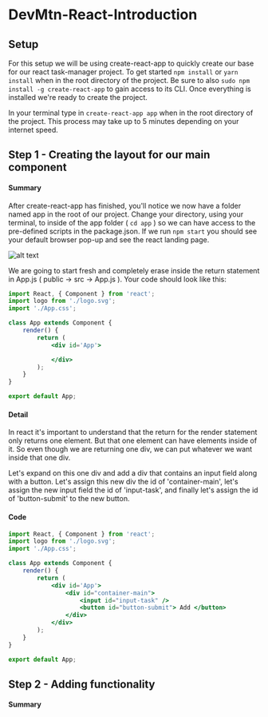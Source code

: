 # DevMtn-React-Introduction

## Setup
For this setup we will be using create-react-app to quickly create our base for our react task-manager project. To get started `npm install` or `yarn install` when in the root directory of the project. Be sure to also `sudo npm install -g create-react-app` to gain access to its CLI. Once everything is installed we're ready to create the project. 

In your terminal type in `create-react-app app` when in the root directory of the project. This process may take up to 5 minutes depending on your internet speed.
## Step 1 - Creating the layout for our main component
#### Summary
After create-react-app has finished, you'll notice we now have a folder named app in the root of our project. Change your directory, using your terminal, to inside of the app folder ( `cd app` ) so we can have access to the pre-defined scripts in the package.json. If we run `npm start` you should see your default browser pop-up and see the react landing page.

![alt text](https://github.com/devlemire/DevMtn-React-Introduction/blob/master/readme/initial-startup.png "Initial Startup")

We are going to start fresh and completely erase inside the return statement in App.js ( public -> src -> App.js ). Your code should look like this:

````jsx
import React, { Component } from 'react';
import logo from './logo.svg';
import './App.css';

class App extends Component {
	render() {
		return (
			<div id='App'>

			</div>
		);
	}
}

export default App;
````
#### Detail
In react it's important to understand that the return for the render statement only returns one element. But that one element can have elements inside of it. So even though we are returning one div, we can put whatever we want inside that one div.

Let's expand on this one div and add a div that contains an input field along with a button. Let's assign this new div the id of 'container-main', let's assign the new input field the id of 'input-task', and finally let's assign the id of 'button-submit' to the new button.

#### Code
````jsx
import React, { Component } from 'react';
import logo from './logo.svg';
import './App.css';

class App extends Component {
	render() {
		return (
			<div id='App'>
				<div id="container-main">
					<input id="input-task" />
					<button id="button-submit"> Add </button>
				</div>
			</div>
		);
	}
}

export default App;
````
## Step 2 - Adding functionality
#### Summary